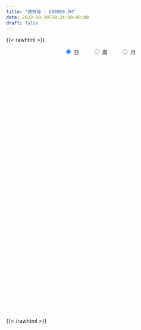 ```yaml
---
title: "德林海 - 688069.SH"
date: 2022-09-20T20:24:08+08:00
draft: false
---
```

{{< rawhtml >}}
    <div style="text-align: center">
        <label style="padding: 1rem;"><input style="margin-right: .5rem" type="radio" name="period" value="D" checked onclick="period_change(this)">日</label>
        <label style="padding: 1rem;"><input style="margin-right: .5rem" type="radio" name="period" value="W" onclick="period_change(this)">周</label>
        <label style="padding: 1rem;"><input style="margin-right: .5rem" type="radio" name="period" value="M" onclick="period_change(this)">月</label>
    </div>
    <div id="chart" style="height: 700px;"></div> 
    <script type="text/javascript">
        const D_v = [7862.81,5105.19,10358.85,4231.89,2905.8,4506.97,6290.43,4703.1,3631.33,7036.57,3127.89,5050.78,4987.23,6193.49,4070.43,8575.22,3436.48,2351.48,2456.66,2104.28,3009.34,1559.45,1830.86,2069.43,4117.67,3912.18,2226.6,2279.69,1812.15,2644.68,2396.75,3240.33,5396.4,3244.3,3629.41,4555.06,3064.76,6438.47,5137.26,7844.57,6648.66,3605.67,2928.32,4538.41,5268.63,4677.07,4340.93,4226.07,4457.02,4857.02,4623.62,5851.42,3403.73,3101.7,3844.32,3073.94,3184.65,5490.24,3430.27,3718.14,4743.76,4038.31,2357.41,3364.7,5530.32,7573.14,4665.45,3254.94,6991.4,3276.77,5532.22,5268.89,2970.92,3210.13,4756.43,5056.07,4980.51,5367.52,4664.9,4570.75,4119.12,4608.38,6399.56,3910.8,5267.02,3517.07,6147.21,4251.77,6709.28,3589.06,11495.56,24255.53,16161.87,15124.19,9750.23,11192.0,14004.21,14953.11,12396.89,9585.35,7440.47,7255.38,10533.1,14235.32,10954.58,7566.96,8082.67,10654.25,6491.43,8355.69,9304.05,6058.83,4812.27,11286.06,7252.68,7857.51,13513.5,22532.73,19321.7,12938.43,7854.5,12315.9,10557.65,7156.27,11275.56,11060.01,7110.91,7168.81,5231.32,6527.81,5850.71,7312.17,7854.84,7429.16,7618.16,7643.63,12282.83,6420.63,5523.84,3660.77,3762.37,6765.65,3372.24,4044.58,6976.57,4211.28,6365.28,3780.75,4220.48,2713.58,3683.99,2016.46,8440.12,8905.58,3811.95,6774.87,5685.2,6538.39,8589.12,14020.47,7364.19,6962.83,4831.37,4454.06,3839.4,5273.05,2817.43,5086.86,3211.27,3146.75,2865.11,3296.49,2639.77,2899.27,1955.84,4783.01,4387.96,4177.79,3621.06,4551.31,5119.97,7939.84,6301.62,5809.59,4508.07,3010.82,2410.77,4266.96,16707.74,5827.24,4056.08,3573.48,4153.22,3179.75,3152.57,3135.73,2520.05,2469.21,3967.2,4381.01,3691.67,3984.54,3051.81,2839.51,2513.45,3307.07,6481.96,3809.91,4073.05,2305.18,3884.01,4340.18,2444.66,3069.17,2157.06,5454.04,8473.06,4569.44,3436.5,4541.76,6955.56,5449.67,6071.04,7311.13,4736.24,3217.25,4112.34,3671.38,8671.7,4876.4,3137.79,6103.13,5046.57,4417.56,5093.34,7577.22,21811.78,7564.97,4368.78,3628.13,4757.16,3155.26,4321.53,2896.18,4667.18,3086.17,2551.4,2189.19,1893.59,3030.15,3464.12,4196.32,2397.97,2361.23,1881.29,2061.02,2731.24,1992.75,1113.99,2724.87,2079.06,2384.74,1282.61,2833.37,1293.91,1261.61,1371.36,1711.1,1399.45,966.52,1276.81,939.13,1854.39,1510.92,2098.25,2297.08,2239.41,1643.67,3499.97,5354.71,3649.71,4493.02,2257.65,1805.47,1622.67,1910.01,3586.72,1858.01,2385.12,2713.17,1762.75,2156.77,2253.28,3929.65,2564.55,2671.65,2855.63,1556.1,2837.14,8011.89,7332.4,3651.04,4872.45,3034.56,4070.58,1507.5,3445.75,1698.34,1671.6,1945.08,1815.03,1451.9,1106.6,1283.6,1435.95,1292.02,941.15,1557.21,1805.29,2710.66,3430.33,1663.0,2199.19,2285.31,1641.75,2016.09,4126.27,2592.01,1629.82,2199.97,1578.73,1059.14,1853.38,1298.98,1331.27,2683.98,1825.9,1149.46,2187.49,1572.84,1387.21,1832.26,664.98,1712.99,1780.13,1020.32,952.23,1468.59,1267.53,985.58,1224.03,1826.64,1261.6,3299.1,1327.06,1989.93,1189.83,1146.1,1738.57,979.77,1865.73,1867.46,1086.19,1680.87,2180.95,1289.19,1766.96,3591.75,1247.47,1210.33,909.09,2412.35,1588.7,1557.25,1229.18,1119.66,658.32,1083.22,951.76,1504.34,672.78,1048.57,1324.67,1108.13,568.07,1280.4,1471.29,1057.4,1039.25,3223.01,3530.84,1174.95,690.72,2453.03,1118.17,636.51,1118.8,863.67,2009.65,2218.1,6626.32,5290.44,3323.32,1080.44,1430.92,1527.06,1304.53,1471.76,2718.21,950.08,1366.12,1077.4,728.62,985.52,1129.23,766.74,1411.54,425.55,618.28,1385.76,1164.54,964.48,1806.67,3987.43,3587.19,2185.43,2053.51,1196.06,766.4,1056.26,1649.7,1361.41,2618.92,4284.91,2769.14,2311.13,3370.3,2092.46,3544.36,2599.47,1465.42,2202.36,2368.88,2091.71,1057.7,2517.24,1336.48,1459.52,1421.74,2095.28,1137.98,2317.48,3621.2,1537.78,8991.55,2452.96,2980.38,2066.16,1416.41,803.29,965.65,886.77,2282.11,1616.7,947.48,4475.92,2006.32,2473.12,2158.02,1174.59,1185.29,2553.49,3130.5,2007.61,1056.66,1069.94,1032.96,2708.52,1345.4,981.33,719.94,1685.96,705.82,742.98,755.31,14811.0,8155.74,8282.85,3756.13,2416.41,3457.0,2475.81,3493.37,2512.77,2236.75,1850.89,2407.28,1639.03,1233.81,1042.48]
const D_histogram = [0.0,-0.2105982906,-0.7101542358,-1.0892393297,-1.39024424,-1.6782453721,-1.7158116087,-2.0340629021,-2.1961308291,-1.9340982002,-1.6580826638,-1.4458961306,-1.071583945,-0.5822017694,-0.175849431,-0.1883311884,-0.2682407857,-0.1520398291,-0.0558734703,-0.0824774072,-0.3848362463,-0.3531859881,-0.3032161132,-0.0790426974,0.3959091295,0.8331270804,0.9500123684,0.98290938,0.913250684,0.8427853323,0.6306358493,0.3278781979,0.1289571312,-0.0170835066,-0.1401540336,-0.3160848303,-0.4239451566,-0.2393744581,-0.3503415827,-0.641206863,-0.5718234472,-0.527227732,-0.3052988917,-0.2837403195,-0.0002419877,0.0892351799,0.0254062958,-0.0508134855,-0.0726141861,0.0437487088,-0.0236949068,0.1820651416,0.367896897,0.4961963267,0.6456730264,0.7608251954,0.8058495672,0.9437592852,0.9811739317,0.8626960302,0.7745585162,0.6980818816,0.5707052415,0.3797877602,0.1294687587,-0.2320469375,-0.4421146179,-0.5624686218,-0.7593995561,-0.8505979429,-0.6594838252,-0.6873103392,-0.5921541831,-0.5626759829,-0.4795379777,-0.4936676413,-0.5777459295,-0.689093335,-0.6148428455,-0.6437342303,-0.552410867,-0.4613814543,-0.2147124551,0.113876115,0.2867871212,0.2796523829,0.0745275976,0.0200947314,-0.2319173052,-0.2500514562,0.5168253453,1.25125319,1.6846746375,1.9871100403,2.0243276957,2.1070035523,1.8612291685,1.6390394355,1.2359656078,1.1009524213,1.0064202086,0.7133696789,0.6210581928,0.8845423602,0.9920815167,0.8427309636,0.7775916051,0.3546145078,0.176078392,-0.0955596677,-0.4647015439,-0.570136491,-0.4951622169,-0.143348536,0.0218041095,0.1218807443,0.2145737979,0.5768121532,1.1578919072,1.3650426773,1.4010709838,1.364966186,1.1037419362,0.8274671258,0.2493072997,-0.3874964253,-0.7587573357,-0.9040990842,-1.1023759236,-0.9558878783,-0.8866260297,-0.6791159774,-0.5985013307,-0.3756459366,-0.2952721894,-0.3907064807,-0.663192659,-0.7181492514,-0.7049969274,-0.742049856,-0.7673698553,-0.6693023094,-0.5511200657,-0.4405857528,-0.4066437691,-0.350723238,-0.4076035013,-0.4891546906,-0.573759265,-0.4911615975,-0.4888555955,-0.3648501986,0.0250470723,0.4513376902,0.5962656837,0.8168989051,1.0141189634,1.1942249473,1.1472243031,0.5780116197,0.2881962454,-0.0531933345,-0.2653014394,-0.4886774793,-0.5997170082,-0.7122923393,-0.7340661222,-0.8039646027,-0.657937527,-0.5684373054,-0.4954270045,-0.3473820325,-0.2575549928,-0.1764308552,-0.105888421,-0.0664948325,0.0739916557,0.2486100335,0.335983823,0.4807528428,0.622178838,0.7654411672,0.8176368688,0.6652024607,0.5403179301,0.4124892231,0.2949577754,0.2168109701,-0.2485008673,-0.6277493672,-0.8991964251,-1.0344659894,-0.9568706496,-0.8077310898,-0.6860965291,-0.5507762091,-0.4407960767,-0.324655941,-0.1895814836,-0.0512026216,0.0718992035,0.092016581,0.1248167178,0.1667531259,0.1888631727,0.2333330064,0.375108372,0.4776884773,0.5262612265,0.5302175486,0.435232035,0.2471192963,0.1694783223,0.0332983155,-0.084008511,-0.0210482376,0.2167414704,0.2709920098,0.2137621485,0.2078722632,0.2850503859,0.3062138191,0.3874638338,0.5088907048,0.5573533063,0.5709505694,0.4834614377,0.3539666764,0.437059641,0.4348954586,0.4096866388,0.4527464023,0.4057565691,0.331305472,0.1394053088,0.1733645307,-0.4580280324,-0.9362392484,-1.1553052388,-1.2201632292,-1.1732511978,-1.0975504931,-1.035266724,-0.9593235072,-0.7910977202,-0.6588386308,-0.5347709084,-0.4172933002,-0.2880936935,-0.1468141953,-0.0267327465,0.121691485,0.2077084604,0.2617525714,0.2795635088,0.3152129926,0.2867039559,0.3024237756,0.2747907882,0.3241919797,0.3362233245,0.2774862316,0.1998138601,0.0436900905,-0.0526888994,-0.0751779289,-0.0589383779,-0.0918936113,-0.0905666834,-0.063786441,-0.0210346834,0.024429122,0.0302250448,0.0165287761,-0.0304025177,-0.105846198,-0.1726285802,-0.214771691,-0.3089720944,-0.2067968262,-0.1797894774,0.0626650341,0.1528890063,0.2594059959,0.3125242003,0.3037873419,0.4187815789,0.4416103509,0.4880694932,0.5585553526,0.6008420486,0.6039989303,0.5102502711,0.4418393784,0.3395583934,0.2499922321,0.1616718963,0.1396587921,0.1881212008,0.3805334886,0.5730829859,0.6464666966,0.7464147759,0.7360950049,0.5604364327,0.4160748185,0.1747807959,0.0011302363,-0.1305948875,-0.1688504555,-0.1378345561,-0.1144901725,-0.1013841878,-0.1334419938,-0.1299197904,-0.1748228595,-0.2052059435,-0.230809511,-0.2713326033,-0.3848346255,-0.5047043392,-0.5770969187,-0.5807981293,-0.560348793,-0.4875429565,-0.3910082397,-0.2218669089,-0.1393844155,-0.0443865789,-0.0364060512,0.0507154313,0.1068152684,0.184959404,0.197097631,0.171884515,0.1203611946,0.0452011084,0.0069261965,-0.0789912915,-0.1454138847,-0.2111202851,-0.3318025932,-0.3554156794,-0.4271824918,-0.3680420802,-0.2712326107,-0.1584605069,-0.0801626447,-0.0439869583,-0.0481341257,-0.0504243493,-0.0845008769,-0.0427095359,0.0528371842,0.0767538588,0.1519865449,0.1612809174,0.1864656881,0.153494662,0.130123624,0.1239090692,0.1036023401,0.0931602367,0.0917888575,0.042996856,-0.0566702497,-0.1273496401,-0.2869074412,-0.3553081508,-0.3315453854,-0.3596345689,-0.4638801061,-0.4676617568,-0.4308229892,-0.3650061103,-0.2823682661,-0.2184028702,-0.1587855644,-0.1308221326,-0.0606869679,-0.019349969,-0.0128640165,0.0531539003,0.1369489664,0.1882528199,0.2192641951,0.2488329325,0.2524059107,0.1712759416,0.163448315,0.180543153,0.2145039814,0.1833765919,0.1464903269,0.1069560916,0.0969469606,0.0451205457,-0.0060514328,-0.1785613557,-0.2779126349,-0.5648841556,-0.4923578695,-0.2916352297,-0.1831541586,-0.1530738667,-0.1120966792,-0.037464181,0.0314614847,0.163324744,0.2762971967,0.337053956,0.3260300314,0.3617476045,0.3915179642,0.400429703,0.3936114806,0.2570552943,0.1816861094,0.13863198,0.1260695958,0.1163974571,0.1585563821,0.2427559473,0.4319397406,0.6441149773,0.6309192772,0.5535767377,0.4266955562,0.3574062724,0.3008668896,0.2163064509,0.2081056549,0.3153679117,0.4210117975,-0.3404802101,-0.8338641249,-1.0516664564,-1.0899450146,-1.0163161325,-0.8906817849,-0.7535999278,-0.6888399344,-0.5665737357,-0.4676268358,-0.3612519224,-0.2543360798,-0.1374281525,-0.0564487285,-0.0059340714,0.0183840867,0.0664475692,0.1956462233,0.207659594,0.2542486455,0.4426553959,0.5182504233,0.5677710123,0.5217537889,0.5013177484,0.4483427597,0.375451808,0.3638808568,0.3464871163,0.3070587361,0.2641209954,0.1300114552,0.0635537965,-0.0056634295,-0.0397837242,-0.0225850296,-0.0468228315,-0.0426862613,-0.0196083865,-0.0005016203,-0.0187076949,-0.045263818,-0.0723674253,-0.0465361216,-0.0538683126,-0.0317018196,-0.0061757581,-0.014967742,-0.0537090799,-0.1103451471,-0.1290281109,0.1204959674,0.2190853147,0.1637973029,0.163282062,0.1412308222,0.1275751333,0.0825924523,0.0080190851,0.0126017967,0.0059022692,0.0205487726,-0.0230776809,-0.0715328,-0.1343511841,-0.1457752066]
const D_fast = [0.0,-0.2632478632,-0.9403423674,-1.5917372937,-2.240303264,-2.9478657392,-3.414384878,-4.2411518969,-4.9522525312,-5.1737444523,-5.3122495818,-5.4615370813,-5.3551208819,-5.0112891487,-4.6488991681,-4.7084637226,-4.8554335163,-4.7772425169,-4.6950445258,-4.7422678144,-5.1408357151,-5.1974819539,-5.2233161073,-5.0189033659,-4.4449742566,-3.7994745356,-3.4450861555,-3.1664617989,-3.0078078239,-2.8675768426,-2.9220673633,-3.1428554651,-3.309537249,-3.4598487634,-3.6179577988,-3.8729098032,-4.0867564185,-3.9620293346,-4.1605818548,-4.6117488509,-4.6853212969,-4.7725325147,-4.6269283974,-4.676304905,-4.3928670701,-4.2810811075,-4.3385584177,-4.4274815704,-4.4674358175,-4.3401357454,-4.4135030878,-4.1622267539,-3.8844207743,-3.6320722629,-3.3211773066,-3.0158188388,-2.7693320752,-2.3954825359,-2.1127744064,-2.0155783004,-1.9100761854,-1.8120323495,-1.7967326793,-1.8927032206,-2.1106550324,-2.530182463,-2.8507787979,-3.1117499572,-3.4985307804,-3.802378653,-3.7761354917,-3.9757895904,-4.0286719801,-4.1398627757,-4.1766092648,-4.3141558387,-4.5426706093,-4.8262913485,-4.9057515705,-5.0955765128,-5.1423558663,-5.1666718172,-4.9736809317,-4.6166233328,-4.3720155464,-4.309237189,-4.4957300749,-4.5451392582,-4.855130621,-4.9357776362,-4.0396944983,-2.9924533561,-2.1378632492,-1.3386503364,-0.795350757,-0.1859240124,0.0336088959,0.2211790219,0.1270965961,0.2673215149,0.4243943543,0.3096862444,0.3726393065,0.8572590639,1.2128185996,1.2741507874,1.4034093301,1.0690858598,0.934569342,0.6390413654,0.1537241032,-0.0942449666,-0.1430612468,0.1729153001,0.343518973,0.4740657939,0.620402297,1.1268436906,1.9973964214,2.5458078608,2.9321039133,3.237240662,3.2519518963,3.1825438673,2.6667108661,1.9330330347,1.3720827904,1.0007162709,0.5268454505,0.4343615263,0.2819668674,0.3196979254,0.2506872394,0.3796311494,0.3861868493,0.1930759378,-0.2452084053,-0.4797023105,-0.6427992184,-0.865364611,-1.0825270741,-1.1517851055,-1.1713828782,-1.1709950035,-1.2387139621,-1.2704742406,-1.4292553791,-1.6330952412,-1.8611396317,-1.9013323636,-2.0212402605,-1.9884474132,-1.5922883743,-1.0531633339,-0.7591689195,-0.3343109718,0.1164388274,0.5951010481,0.8349064797,0.4101967012,0.1924303882,-0.1622575253,-0.44069099,-0.7862363997,-1.0472051806,-1.3378535966,-1.5431439101,-1.8140335413,-1.8324908473,-1.8850999521,-1.9359464022,-1.8747469383,-1.8493086468,-1.812292223,-1.7682218942,-1.7454520138,-1.5864676116,-1.3496967254,-1.1783269801,-0.9133697497,-0.616399045,-0.281776424,-0.0251715052,-0.0113052982,-0.0011103462,-0.0258167474,-0.0696087513,-0.0935528141,-0.6209898683,-1.15717571,-1.6534218741,-2.0473079358,-2.2089302584,-2.2617234711,-2.3116130427,-2.3139867749,-2.3142056617,-2.2792295113,-2.1915504247,-2.0659722181,-1.9248955922,-1.8817740694,-1.8177697531,-1.7341450636,-1.6648192236,-1.5620161383,-1.3264636797,-1.1044614551,-0.9243233992,-0.78781269,-0.7739901948,-0.9003231095,-0.9355945029,-1.0634499308,-1.201758885,-1.144060671,-0.8520855954,-0.7300870536,-0.7338763778,-0.6877981972,-0.5393574781,-0.4416405901,-0.263524617,-0.0148750698,0.1729258583,0.3292607637,0.3626369914,0.3216338993,0.5139917741,0.6205514564,0.6977642963,0.8540106603,0.9084599694,0.9168352403,0.7597864043,0.837086759,0.0911871877,-0.6210838404,-1.1289761405,-1.4988749382,-1.7452757063,-1.9439626248,-2.1404955368,-2.3043831967,-2.3339318397,-2.366382408,-2.3760074127,-2.3628531296,-2.3056769463,-2.2011009969,-2.0877027347,-1.9088556319,-1.7709115414,-1.6514292877,-1.563727473,-1.4492747411,-1.4061077888,-1.3147820252,-1.2737173155,-1.1432681291,-1.0471809531,-1.0365464882,-1.0642653946,-1.2094666417,-1.3190178564,-1.3603013681,-1.3587964116,-1.4147250478,-1.4360397907,-1.4252061586,-1.3877130718,-1.3361419859,-1.322789802,-1.3323538767,-1.3868857998,-1.4887910296,-1.5987305569,-1.6945665905,-1.8660100175,-1.8155339558,-1.8334739763,-1.5753532064,-1.4469069825,-1.275538494,-1.1442892395,-1.0770792624,-0.8573896307,-0.724158271,-0.5556817554,-0.3455570578,-0.1530598497,0.0010967646,0.0349106731,0.0769596251,0.0595682385,0.0325001351,-0.0154022266,-0.0025006328,0.0929920762,0.3805377361,0.7163579799,0.9513583648,1.237910138,1.4116141183,1.3760646542,1.3357217446,1.138122921,0.9647549205,0.8003810748,0.7199128929,0.7164701533,0.7111919937,0.6989519315,0.6335336271,0.6045758829,0.5159670988,0.434282529,0.3509765837,0.2426203407,0.0329096621,-0.2131361364,-0.4298029457,-0.5787036885,-0.6983415505,-0.7474214531,-0.7486387962,-0.6349641927,-0.5873278031,-0.5034266112,-0.5045475964,-0.404747256,-0.3219436018,-0.1975596152,-0.1361469804,-0.1183889677,-0.1398219894,-0.2036817986,-0.2402251614,-0.3458904722,-0.4486665366,-0.5671530083,-0.7707859646,-0.8832529707,-1.061815406,-1.0946855145,-1.0656841976,-0.9925272206,-0.9342700196,-0.9090910727,-0.9252717716,-0.9401680825,-0.9953698294,-0.9642558723,-0.8554998561,-0.8123947169,-0.6991653945,-0.6495507927,-0.5777495999,-0.5723469605,-0.5631870925,-0.5384243801,-0.5328305241,-0.5199825683,-0.4984067332,-0.5364495207,-0.6502841888,-0.7528009892,-0.9840856507,-1.1413133979,-1.2004369789,-1.3184348046,-1.5386503684,-1.6593474582,-1.730214438,-1.7556490866,-1.7436033089,-1.7342386306,-1.7143177158,-1.7190598172,-1.6640963945,-1.6275968878,-1.6243269394,-1.5450205475,-1.4269882399,-1.3286211814,-1.2427937574,-1.1510167869,-1.084342331,-1.1226533148,-1.0896188626,-1.0273882364,-0.9398014125,-0.9250846541,-0.9253483374,-0.9381435498,-0.9239159407,-0.9644622191,-1.0171470559,-1.2342973176,-1.4031267556,-1.8313193151,-1.8818824964,-1.7540686641,-1.6913761326,-1.6995643073,-1.6866112897,-1.6213448367,-1.5445537999,-1.3718593545,-1.1898126027,-1.0447923543,-0.9743087711,-0.8481542968,-0.7205044461,-0.6114852816,-0.5199006338,-0.5921929966,-0.6221406541,-0.6305367885,-0.6115817738,-0.5921545482,-0.5103565277,-0.3654679757,-0.0682992472,0.3049047338,0.449438853,0.510490498,0.4902832055,0.5103454898,0.5290228294,0.4985390034,0.5423646211,0.7284688559,0.9393656911,0.0927536309,-0.6090963151,-1.0898152607,-1.4005800726,-1.5810302236,-1.6780663222,-1.7293844471,-1.8368344373,-1.8562116725,-1.8741714816,-1.8581095487,-1.8147777262,-1.7322268369,-1.6653595951,-1.6163284558,-1.587414276,-1.5227389012,-1.3446286913,-1.2807004221,-1.1705492092,-0.8714786098,-0.6663209766,-0.4748576346,-0.3904364107,-0.2855430141,-0.2264323128,-0.2054603126,-0.1260610496,-0.056833011,-0.0194967072,0.003595801,-0.0980108755,-0.148580085,-0.2192131684,-0.2632793942,-0.2517269569,-0.2876704667,-0.2942054619,-0.2760296836,-0.2570483225,-0.2799313208,-0.3178033984,-0.3629988621,-0.3488015888,-0.369600858,-0.3553598198,-0.3313776979,-0.3439116172,-0.3960802251,-0.4803025791,-0.5312425706,-0.2515945005,-0.0982338245,-0.1125725105,-0.0722672359,-0.0590107703,-0.0407726758,-0.0651072437,-0.1376758397,-0.1299426788,-0.1351666391,-0.1153829426,-0.1647788163,-0.2311171354,-0.3275233155,-0.3753911396]
const D_slow = [0.0,-0.0526495726,-0.2301881316,-0.502497964,-0.850059024,-1.2696203671,-1.6985732692,-2.2070889948,-2.7561217021,-3.2396462521,-3.654166918,-4.0156409507,-4.2835369369,-4.4290873793,-4.4730497371,-4.5201325342,-4.5871927306,-4.6252026879,-4.6391710554,-4.6597904072,-4.7559994688,-4.8442959658,-4.9200999941,-4.9398606685,-4.8408833861,-4.632601616,-4.3950985239,-4.1493711789,-3.9210585079,-3.7103621748,-3.5527032125,-3.470733663,-3.4384943802,-3.4427652569,-3.4778037653,-3.5568249728,-3.662811262,-3.7226548765,-3.8102402722,-3.9705419879,-4.1134978497,-4.2453047827,-4.3216295056,-4.3925645855,-4.3926250824,-4.3703162875,-4.3639647135,-4.3766680849,-4.3948216314,-4.3838844542,-4.3898081809,-4.3442918955,-4.2523176713,-4.1282685896,-3.966850333,-3.7766440341,-3.5751816424,-3.3392418211,-3.0939483381,-2.8782743306,-2.6846347015,-2.5101142311,-2.3674379208,-2.2724909807,-2.2401237911,-2.2981355254,-2.4086641799,-2.5492813354,-2.7391312244,-2.9517807101,-3.1166516664,-3.2884792512,-3.436517797,-3.5771867927,-3.6970712871,-3.8204881975,-3.9649246798,-4.1371980136,-4.2909087249,-4.4518422825,-4.5899449993,-4.7052903628,-4.7589684766,-4.7304994479,-4.6588026676,-4.5888895719,-4.5702576725,-4.5652339896,-4.6232133159,-4.68572618,-4.5565198436,-4.2437065461,-3.8225378867,-3.3257603767,-2.8196784527,-2.2929275647,-1.8276202726,-1.4178604137,-1.1088690117,-0.8336309064,-0.5820258542,-0.4036834345,-0.2484188863,-0.0272832963,0.2207370829,0.4314198238,0.6258177251,0.714471352,0.75849095,0.7346010331,0.6184256471,0.4758915244,0.3521009701,0.3162638361,0.3217148635,0.3521850496,0.4058284991,0.5500315374,0.8395045142,1.1807651835,1.5310329295,1.872274476,2.14820996,2.3550767415,2.4174035664,2.3205294601,2.1308401261,1.9048153551,1.6292213742,1.3902494046,1.1685928972,0.9988139028,0.8491885701,0.755277086,0.6814590386,0.5837824185,0.4179842537,0.2384469409,0.062197709,-0.123314755,-0.3151572188,-0.4824827961,-0.6202628126,-0.7304092508,-0.832070193,-0.9197510025,-1.0216518778,-1.1439405505,-1.2873803668,-1.4101707661,-1.532384665,-1.6235972146,-1.6173354466,-1.504501024,-1.3554346031,-1.1512098769,-0.897680136,-0.5991238992,-0.3123178234,-0.1678149185,-0.0957658571,-0.1090641908,-0.1753895506,-0.2975589204,-0.4474881725,-0.6255612573,-0.8090777879,-1.0100689385,-1.1745533203,-1.3166626467,-1.4405193978,-1.5273649059,-1.5917536541,-1.6358613679,-1.6623334731,-1.6789571813,-1.6604592673,-1.598306759,-1.5143108032,-1.3941225925,-1.238577883,-1.0472175912,-0.842808374,-0.6765077588,-0.5414282763,-0.4383059705,-0.3645665267,-0.3103637842,-0.372489001,-0.5294263428,-0.7542254491,-1.0128419464,-1.2520596088,-1.4539923813,-1.6255165135,-1.7632105658,-1.873409585,-1.9545735702,-2.0019689411,-2.0147695965,-1.9967947956,-1.9737906504,-1.9425864709,-1.9008981895,-1.8536823963,-1.7953491447,-1.7015720517,-1.5821499324,-1.4505846257,-1.3180302386,-1.2092222298,-1.1474424058,-1.1050728252,-1.0967482463,-1.117750374,-1.1230124334,-1.0688270658,-1.0010790634,-0.9476385262,-0.8956704604,-0.824407864,-0.7478544092,-0.6509884507,-0.5237657745,-0.384427448,-0.2416898056,-0.1208244462,-0.0323327771,0.0769321331,0.1856559978,0.2880776575,0.4012642581,0.5027034003,0.5855297683,0.6203810955,0.6637222282,0.5492152201,0.315155408,0.0263290983,-0.278711709,-0.5720245084,-0.8464121317,-1.1052288127,-1.3450596895,-1.5428341196,-1.7075437773,-1.8412365043,-1.9455598294,-2.0175832528,-2.0542868016,-2.0609699882,-2.030547117,-1.9786200019,-1.913181859,-1.8432909818,-1.7644877337,-1.6928117447,-1.6172058008,-1.5485081038,-1.4674601088,-1.3834042777,-1.3140327198,-1.2640792548,-1.2531567321,-1.266328957,-1.2851234392,-1.2998580337,-1.3228314365,-1.3454731073,-1.3614197176,-1.3666783884,-1.3605711079,-1.3530148468,-1.3488826527,-1.3564832822,-1.3829448316,-1.4261019767,-1.4797948995,-1.5570379231,-1.6087371296,-1.6536844989,-1.6380182404,-1.5997959889,-1.5349444899,-1.4568134398,-1.3808666043,-1.2761712096,-1.1657686219,-1.0437512486,-0.9041124104,-0.7539018983,-0.6029021657,-0.4753395979,-0.3648797533,-0.279990155,-0.217492097,-0.1770741229,-0.1421594249,-0.0951291247,0.0000042475,0.143274994,0.3048916681,0.4914953621,0.6755191133,0.8156282215,0.9196469261,0.9633421251,0.9636246842,0.9309759623,0.8887633484,0.8543047094,0.8256821663,0.8003361193,0.7669756209,0.7344956733,0.6907899584,0.6394884725,0.5817860947,0.5139529439,0.4177442876,0.2915682028,0.1472939731,0.0020944408,-0.1379927575,-0.2598784966,-0.3576305565,-0.4130972838,-0.4479433876,-0.4590400323,-0.4681415451,-0.4554626873,-0.4287588702,-0.3825190192,-0.3332446115,-0.2902734827,-0.260183184,-0.248882907,-0.2471513578,-0.2668991807,-0.3032526519,-0.3560327232,-0.4389833715,-0.5278372913,-0.6346329142,-0.7266434343,-0.794451587,-0.8340667137,-0.8541073749,-0.8651041145,-0.8771376459,-0.8897437332,-0.9108689524,-0.9215463364,-0.9083370404,-0.8891485757,-0.8511519394,-0.8108317101,-0.764215288,-0.7258416225,-0.6933107165,-0.6623334493,-0.6364328642,-0.6131428051,-0.5901955907,-0.5794463767,-0.5936139391,-0.6254513491,-0.6971782094,-0.7860052471,-0.8688915935,-0.9588002357,-1.0747702622,-1.1916857014,-1.2993914487,-1.3906429763,-1.4612350428,-1.5158357604,-1.5555321515,-1.5882376846,-1.6034094266,-1.6082469188,-1.611462923,-1.5981744479,-1.5639372063,-1.5168740013,-1.4620579525,-1.3998497194,-1.3367482417,-1.2939292563,-1.2530671776,-1.2079313893,-1.154305394,-1.108461246,-1.0718386643,-1.0450996414,-1.0208629012,-1.0095827648,-1.011095623,-1.0557359619,-1.1252141207,-1.2664351596,-1.3895246269,-1.4624334344,-1.508221974,-1.5464904407,-1.5745146105,-1.5838806557,-1.5760152846,-1.5351840986,-1.4661097994,-1.3818463104,-1.3003388025,-1.2099019014,-1.1120224103,-1.0119149846,-0.9135121144,-0.8492482909,-0.8038267635,-0.7691687685,-0.7376513696,-0.7085520053,-0.6689129098,-0.608223923,-0.5002389878,-0.3392102435,-0.1814804242,-0.0430862397,0.0635876493,0.1529392174,0.2281559398,0.2822325525,0.3342589662,0.4131009442,0.5183538935,0.433233841,0.2247678098,-0.0381488043,-0.3106350579,-0.5647140911,-0.7873845373,-0.9757845193,-1.1479945029,-1.2896379368,-1.4065446457,-1.4968576263,-1.5604416463,-1.5947986844,-1.6089108666,-1.6103943844,-1.6057983627,-1.5891864704,-1.5402749146,-1.4883600161,-1.4247978547,-1.3141340057,-1.1845713999,-1.0426286468,-0.9121901996,-0.7868607625,-0.6747750726,-0.5809121206,-0.4899419064,-0.4033201273,-0.3265554433,-0.2605251944,-0.2280223306,-0.2121338815,-0.2135497389,-0.2234956699,-0.2291419273,-0.2408476352,-0.2515192005,-0.2564212972,-0.2565467022,-0.2612236259,-0.2725395804,-0.2906314368,-0.3022654672,-0.3157325453,-0.3236580002,-0.3252019398,-0.3289438753,-0.3423711452,-0.369957432,-0.4022144597,-0.3720904679,-0.3173191392,-0.2763698135,-0.235549298,-0.2002415924,-0.1683478091,-0.147699696,-0.1456949248,-0.1425444756,-0.1410689083,-0.1359317151,-0.1417011354,-0.1595843354,-0.1931721314,-0.2296159331]
const D_data = [['2020-08-31', 115.73, 119.66, 114.0, 122.8],['2020-09-01', 123.5, 116.36, 115.55, 123.5],['2020-09-02', 118.78, 110.42, 108.79, 119.06],['2020-09-03', 109.02, 108.77, 107.01, 110.69],['2020-09-04', 106.01, 106.81, 105.11, 110.59],['2020-09-07', 105.0, 103.99, 102.32, 109.15],['2020-09-08', 105.49, 104.67, 98.03, 107.5],['2020-09-09', 100.02, 98.4, 98.16, 102.73],['2020-09-10', 100.99, 97.0, 97.0, 101.94],['2020-09-11', 99.99, 100.5, 94.0, 103.86],['2020-09-14', 103.5, 100.2, 98.27, 103.63],['2020-09-15', 99.9, 98.93, 97.18, 100.64],['2020-09-16', 98.99, 100.95, 96.9, 102.86],['2020-09-17', 100.47, 103.45, 99.92, 105.66],['2020-09-18', 102.51, 103.9, 100.5, 105.65],['2020-09-21', 100.15, 98.93, 95.8, 107.5],['2020-09-22', 97.14, 97.0, 95.0, 99.74],['2020-09-23', 97.0, 98.73, 97.0, 99.75],['2020-09-24', 99.34, 98.31, 97.0, 99.34],['2020-09-25', 95.0, 96.24, 95.0, 99.12],['2020-09-28', 97.8, 91.03, 91.03, 97.8],['2020-09-29', 92.0, 93.5, 91.2, 94.01],['2020-09-30', 93.0, 92.99, 91.26, 94.04],['2020-10-09', 93.58, 95.06, 93.58, 96.5],['2020-10-12', 96.82, 99.53, 94.72, 101.66],['2020-10-13', 99.53, 101.35, 99.5, 102.5],['2020-10-14', 98.0, 98.91, 97.67, 101.0],['2020-10-15', 99.56, 98.43, 97.2, 102.88],['2020-10-16', 98.49, 97.23, 96.0, 98.88],['2020-10-19', 96.16, 97.0, 94.56, 97.64],['2020-10-20', 96.73, 94.53, 93.02, 96.73],['2020-10-21', 93.96, 91.88, 91.17, 93.97],['2020-10-22', 92.47, 91.51, 88.08, 92.5],['2020-10-23', 90.12, 90.79, 90.03, 93.33],['2020-10-26', 90.77, 89.79, 88.28, 91.91],['2020-10-27', 89.29, 87.63, 86.1, 89.37],['2020-10-28', 86.12, 86.9, 86.11, 88.27],['2020-10-29', 86.0, 89.98, 86.0, 94.1],['2020-10-30', 89.98, 85.7, 85.7, 90.74],['2020-11-02', 86.1, 81.4, 79.25, 86.8],['2020-11-03', 81.48, 84.25, 80.2, 85.34],['2020-11-04', 84.28, 83.21, 82.21, 86.5],['2020-11-05', 85.97, 85.21, 83.59, 86.0],['2020-11-06', 85.88, 82.5, 81.35, 85.88],['2020-11-09', 82.49, 85.87, 82.01, 86.0],['2020-11-10', 86.0, 83.86, 83.23, 86.51],['2020-11-11', 83.0, 81.43, 81.25, 83.97],['2020-11-12', 82.21, 80.26, 80.12, 82.39],['2020-11-13', 80.0, 80.0, 79.0, 81.59],['2020-11-16', 80.96, 81.35, 80.03, 82.2],['2020-11-17', 81.35, 78.56, 78.4, 81.35],['2020-11-18', 79.77, 81.8, 78.5, 82.63],['2020-11-19', 81.39, 82.22, 80.82, 82.45],['2020-11-20', 82.22, 82.1, 81.01, 83.6],['2020-11-23', 81.22, 83.0, 81.22, 83.58],['2020-11-24', 83.0, 83.3, 82.05, 84.35],['2020-11-25', 82.81, 82.96, 82.41, 84.12],['2020-11-26', 81.71, 84.83, 81.71, 85.33],['2020-11-27', 85.3, 84.36, 83.67, 85.66],['2020-11-30', 84.21, 82.5, 82.16, 84.71],['2020-12-01', 82.79, 82.58, 81.63, 83.08],['2020-12-02', 82.08, 82.5, 82.08, 83.8],['2020-12-03', 82.5, 81.47, 81.3, 82.8],['2020-12-04', 81.42, 79.86, 79.83, 81.78],['2020-12-07', 80.06, 77.8, 77.71, 80.14],['2020-12-08', 77.8, 74.38, 74.25, 78.37],['2020-12-09', 74.05, 74.12, 73.63, 76.54],['2020-12-10', 74.19, 73.59, 72.53, 75.3],['2020-12-11', 72.95, 70.86, 70.0, 74.27],['2020-12-14', 70.21, 70.35, 69.52, 71.43],['2020-12-15', 72.05, 73.12, 70.13, 74.32],['2020-12-16', 72.63, 69.82, 69.82, 73.79],['2020-12-17', 70.21, 70.55, 68.06, 71.2],['2020-12-18', 70.14, 69.1, 68.88, 70.48],['2020-12-21', 69.98, 69.14, 68.16, 69.98],['2020-12-22', 68.98, 67.18, 66.76, 69.0],['2020-12-23', 67.18, 65.05, 64.52, 67.48],['2020-12-24', 65.21, 63.09, 62.67, 66.34],['2020-12-25', 62.88, 64.19, 62.36, 65.0],['2020-12-28', 64.18, 61.89, 61.31, 64.43],['2020-12-29', 62.28, 62.44, 60.42, 63.28],['2020-12-30', 61.65, 61.86, 61.16, 62.48],['2020-12-31', 61.89, 63.78, 61.4, 64.48],['2021-01-04', 63.78, 65.65, 63.0, 66.66],['2021-01-05', 65.65, 64.55, 63.45, 66.08],['2021-01-06', 64.6, 62.31, 62.31, 64.85],['2021-01-07', 62.87, 58.74, 58.51, 62.87],['2021-01-08', 58.88, 59.31, 57.53, 60.83],['2021-01-11', 59.33, 55.26, 55.18, 59.99],['2021-01-12', 55.79, 56.6, 55.07, 56.81],['2021-01-13', 67.58, 67.92, 64.5, 67.92],['2021-01-14', 71.66, 71.67, 69.0, 73.58],['2021-01-15', 70.98, 71.67, 69.12, 74.28],['2021-01-18', 71.8, 72.99, 71.32, 74.78],['2021-01-19', 72.52, 71.76, 71.41, 74.27],['2021-01-20', 72.39, 73.95, 70.99, 74.51],['2021-01-21', 73.8, 70.69, 70.63, 73.8],['2021-01-22', 71.59, 70.89, 70.41, 73.29],['2021-01-25', 69.73, 67.9, 67.9, 70.59],['2021-01-26', 67.58, 70.6, 67.38, 71.1],['2021-01-27', 70.3, 71.23, 68.84, 71.71],['2021-01-28', 69.93, 68.31, 68.1, 71.9],['2021-01-29', 69.0, 70.27, 67.21, 72.58],['2021-02-01', 71.88, 75.78, 70.3, 76.47],['2021-02-02', 75.0, 75.6, 74.3, 77.88],['2021-02-03', 75.29, 73.05, 72.96, 76.4],['2021-02-04', 72.81, 74.25, 71.77, 76.35],['2021-02-05', 73.99, 68.99, 68.98, 74.48],['2021-02-08', 68.44, 70.74, 66.77, 71.81],['2021-02-09', 70.74, 68.49, 67.32, 71.88],['2021-02-10', 68.18, 65.4, 65.14, 68.8],['2021-02-18', 66.23, 67.08, 65.43, 67.63],['2021-02-19', 66.08, 68.89, 66.08, 69.14],['2021-02-22', 68.9, 73.31, 68.66, 73.88],['2021-02-23', 73.19, 72.37, 71.11, 73.66],['2021-02-24', 73.36, 72.38, 71.0, 74.5],['2021-02-25', 76.0, 73.0, 73.0, 78.82],['2021-02-26', 71.71, 78.0, 71.24, 83.8],['2021-03-01', 79.0, 84.1, 78.99, 84.28],['2021-03-02', 85.0, 82.71, 82.0, 85.59],['2021-03-03', 82.5, 82.53, 81.72, 83.22],['2021-03-04', 82.07, 82.98, 81.03, 84.28],['2021-03-05', 81.9, 80.63, 79.01, 82.65],['2021-03-08', 80.48, 80.08, 79.83, 81.99],['2021-03-09', 80.4, 74.75, 74.71, 80.5],['2021-03-10', 74.98, 71.0, 71.0, 75.46],['2021-03-11', 71.0, 71.45, 69.31, 72.85],['2021-03-12', 71.22, 72.5, 70.2, 73.69],['2021-03-15', 73.0, 70.35, 69.66, 73.5],['2021-03-16', 70.57, 73.92, 70.41, 75.0],['2021-03-17', 73.99, 72.98, 71.5, 73.99],['2021-03-18', 72.98, 74.99, 72.7, 75.38],['2021-03-19', 74.88, 73.8, 73.6, 75.8],['2021-03-22', 73.66, 76.13, 73.66, 76.47],['2021-03-23', 77.19, 75.0, 74.38, 77.3],['2021-03-24', 74.63, 72.57, 72.12, 76.0],['2021-03-25', 72.2, 69.0, 68.31, 72.2],['2021-03-26', 68.68, 70.33, 68.68, 71.39],['2021-03-29', 70.38, 70.52, 70.1, 71.69],['2021-03-30', 70.28, 69.24, 68.89, 70.28],['2021-03-31', 69.24, 68.58, 68.38, 69.83],['2021-04-01', 68.3, 69.69, 67.5, 70.47],['2021-04-02', 69.0, 69.96, 68.01, 69.96],['2021-04-06', 69.86, 69.99, 68.68, 70.34],['2021-04-07', 69.9, 68.97, 68.72, 70.98],['2021-04-08', 69.14, 69.06, 68.63, 69.46],['2021-04-09', 69.07, 67.2, 66.87, 69.46],['2021-04-12', 67.16, 66.0, 65.88, 67.85],['2021-04-13', 66.01, 64.91, 64.68, 66.48],['2021-04-14', 65.06, 66.38, 64.72, 66.88],['2021-04-15', 66.6, 65.0, 64.79, 66.6],['2021-04-16', 64.8, 66.3, 64.8, 66.45],['2021-04-19', 66.3, 70.66, 66.01, 70.94],['2021-04-20', 70.5, 73.3, 69.5, 73.6],['2021-04-21', 73.33, 71.54, 71.0, 73.33],['2021-04-22', 72.7, 73.87, 71.65, 74.81],['2021-04-23', 73.87, 75.3, 73.55, 75.7],['2021-04-26', 75.1, 76.89, 74.87, 79.2],['2021-04-27', 76.26, 75.28, 73.28, 78.11],['2021-04-28', 73.7, 67.72, 67.21, 74.0],['2021-04-29', 68.0, 69.22, 67.72, 71.0],['2021-04-30', 69.22, 66.94, 66.31, 70.46],['2021-05-06', 66.97, 66.91, 66.52, 68.38],['2021-05-07', 67.6, 65.25, 65.14, 67.6],['2021-05-10', 65.2, 65.26, 64.93, 66.69],['2021-05-11', 65.65, 64.03, 63.2, 65.65],['2021-05-12', 63.98, 64.12, 63.33, 64.37],['2021-05-13', 63.71, 62.52, 62.51, 64.7],['2021-05-14', 63.37, 64.69, 62.52, 64.75],['2021-05-17', 64.19, 63.95, 63.21, 65.0],['2021-05-18', 64.46, 63.56, 63.17, 64.46],['2021-05-19', 63.27, 64.55, 63.0, 65.37],['2021-05-20', 64.2, 64.0, 63.3, 64.78],['2021-05-21', 64.0, 63.95, 63.38, 65.33],['2021-05-24', 64.49, 63.88, 63.52, 64.49],['2021-05-25', 64.21, 63.48, 62.75, 64.21],['2021-05-26', 63.4, 65.0, 63.39, 65.18],['2021-05-27', 65.0, 66.18, 64.66, 66.6],['2021-05-28', 66.15, 65.81, 65.02, 66.73],['2021-05-31', 65.51, 67.28, 65.48, 67.5],['2021-06-01', 67.88, 68.27, 67.21, 68.32],['2021-06-02', 68.27, 69.46, 67.63, 69.97],['2021-06-03', 69.46, 69.35, 68.04, 69.87],['2021-06-04', 68.71, 67.0, 67.0, 69.35],['2021-06-07', 67.45, 66.99, 66.66, 67.81],['2021-06-08', 66.68, 66.58, 66.28, 67.29],['2021-06-09', 66.58, 66.27, 66.01, 67.3],['2021-06-10', 66.5, 66.39, 65.68, 66.5],['2021-06-11', 66.07, 60.0, 59.1, 66.07],['2021-06-15', 59.59, 58.37, 58.0, 59.78],['2021-06-16', 57.81, 57.25, 57.0, 58.85],['2021-06-17', 57.01, 56.95, 56.5, 57.55],['2021-06-18', 56.94, 58.5, 56.68, 58.78],['2021-06-21', 58.48, 59.11, 58.22, 59.29],['2021-06-22', 59.13, 58.68, 58.18, 59.49],['2021-06-23', 58.8, 58.81, 58.6, 59.94],['2021-06-24', 58.8, 58.5, 58.02, 58.88],['2021-06-25', 58.31, 58.61, 57.98, 58.68],['2021-06-28', 58.53, 59.04, 58.48, 59.83],['2021-06-29', 59.04, 59.44, 58.9, 60.28],['2021-06-30', 59.5, 59.68, 59.41, 60.59],['2021-07-01', 59.7, 58.56, 58.21, 59.7],['2021-07-02', 58.56, 58.67, 57.5, 59.19],['2021-07-05', 58.67, 58.83, 58.51, 59.46],['2021-07-06', 58.53, 58.63, 58.21, 59.6],['2021-07-07', 58.53, 59.0, 57.63, 59.53],['2021-07-08', 58.89, 60.72, 58.54, 61.38],['2021-07-09', 60.0, 61.0, 60.0, 61.18],['2021-07-12', 61.69, 60.92, 60.3, 61.78],['2021-07-13', 60.59, 60.73, 60.4, 60.98],['2021-07-14', 60.3, 59.45, 59.2, 60.8],['2021-07-15', 59.85, 57.62, 57.49, 60.27],['2021-07-16', 57.51, 58.29, 57.5, 58.45],['2021-07-19', 58.2, 56.9, 56.52, 58.2],['2021-07-20', 56.36, 56.27, 56.08, 56.86],['2021-07-21', 56.37, 58.18, 56.37, 59.32],['2021-07-22', 58.2, 61.11, 57.22, 62.29],['2021-07-23', 60.5, 59.65, 59.4, 61.11],['2021-07-26', 59.65, 58.3, 57.68, 59.85],['2021-07-27', 58.3, 58.81, 57.72, 59.68],['2021-07-28', 58.85, 60.12, 57.79, 60.99],['2021-07-29', 60.98, 59.81, 59.66, 61.34],['2021-07-30', 59.3, 61.02, 59.3, 61.59],['2021-08-02', 61.29, 62.35, 60.5, 63.47],['2021-08-03', 62.4, 62.26, 61.8, 63.42],['2021-08-04', 61.89, 62.4, 61.4, 62.7],['2021-08-05', 62.45, 61.33, 60.8, 62.7],['2021-08-06', 61.29, 60.54, 60.03, 61.3],['2021-08-09', 60.6, 63.4, 59.77, 64.0],['2021-08-10', 63.4, 62.92, 62.31, 63.88],['2021-08-11', 63.5, 62.93, 62.72, 63.5],['2021-08-12', 62.69, 64.23, 62.61, 64.3],['2021-08-13', 64.6, 63.5, 62.73, 64.6],['2021-08-16', 63.94, 63.2, 62.63, 64.28],['2021-08-17', 63.67, 61.28, 61.0, 63.67],['2021-08-18', 61.22, 63.9, 60.7, 64.46],['2021-08-19', 56.2, 53.91, 53.61, 57.0],['2021-08-20', 53.72, 52.32, 52.0, 53.91],['2021-08-23', 52.37, 52.86, 52.02, 53.14],['2021-08-24', 52.86, 53.05, 52.31, 53.44],['2021-08-25', 53.17, 53.38, 52.6, 53.66],['2021-08-26', 53.36, 53.06, 52.66, 53.38],['2021-08-27', 53.14, 52.27, 52.01, 53.28],['2021-08-30', 52.3, 51.84, 51.39, 52.3],['2021-08-31', 52.16, 52.75, 52.16, 53.57],['2021-09-01', 52.52, 52.3, 51.88, 52.65],['2021-09-02', 52.28, 52.16, 51.75, 52.38],['2021-09-03', 52.47, 52.08, 51.9, 52.86],['2021-09-06', 52.18, 52.33, 51.91, 52.49],['2021-09-07', 52.49, 52.75, 52.29, 52.95],['2021-09-08', 52.74, 52.83, 52.55, 53.48],['2021-09-09', 53.16, 53.66, 52.76, 53.76],['2021-09-10', 53.21, 53.36, 53.0, 53.77],['2021-09-13', 53.98, 53.25, 53.17, 53.98],['2021-09-14', 52.83, 52.94, 52.58, 53.61],['2021-09-15', 52.94, 53.29, 52.6, 53.43],['2021-09-16', 52.8, 52.5, 52.42, 53.56],['2021-09-17', 52.41, 53.02, 52.01, 53.2],['2021-09-22', 52.25, 52.45, 52.25, 52.99],['2021-09-23', 52.45, 53.5, 52.45, 53.61],['2021-09-24', 53.7, 53.26, 52.86, 53.7],['2021-09-27', 52.88, 52.3, 51.88, 53.6],['2021-09-28', 51.68, 51.7, 51.67, 52.25],['2021-09-29', 52.15, 50.0, 49.89, 52.15],['2021-09-30', 50.91, 49.88, 49.88, 50.91],['2021-10-08', 50.21, 50.25, 50.0, 50.75],['2021-10-11', 50.57, 50.48, 49.53, 50.58],['2021-10-12', 50.38, 49.57, 49.38, 50.39],['2021-10-13', 49.6, 49.65, 49.08, 49.8],['2021-10-14', 49.65, 49.79, 49.4, 49.85],['2021-10-15', 50.3, 49.95, 49.58, 50.7],['2021-10-18', 49.88, 50.03, 49.58, 50.29],['2021-10-19', 50.43, 49.5, 49.5, 50.43],['2021-10-20', 49.05, 49.06, 48.92, 49.59],['2021-10-21', 49.41, 48.28, 48.06, 49.42],['2021-10-22', 47.98, 47.34, 47.13, 48.0],['2021-10-25', 47.5, 46.75, 46.53, 47.95],['2021-10-26', 46.51, 46.4, 46.31, 46.8],['2021-10-27', 46.39, 44.95, 44.2, 46.39],['2021-10-28', 44.84, 47.0, 44.23, 47.8],['2021-10-29', 46.87, 46.02, 45.21, 47.56],['2021-11-01', 46.48, 49.17, 46.17, 49.98],['2021-11-02', 48.56, 48.02, 47.7, 49.26],['2021-11-03', 49.05, 48.7, 47.72, 49.05],['2021-11-04', 48.0, 48.48, 48.0, 49.05],['2021-11-05', 48.48, 47.87, 47.82, 48.48],['2021-11-08', 48.7, 49.81, 47.56, 50.78],['2021-11-09', 49.65, 49.2, 49.0, 50.53],['2021-11-10', 48.91, 49.9, 48.73, 49.94],['2021-11-11', 49.01, 50.8, 49.01, 51.27],['2021-11-12', 50.0, 51.1, 50.0, 51.68],['2021-11-15', 51.48, 51.12, 50.35, 51.73],['2021-11-16', 51.12, 50.03, 49.77, 52.0],['2021-11-17', 49.78, 50.23, 49.78, 51.28],['2021-11-18', 50.23, 49.61, 49.56, 50.88],['2021-11-19', 49.34, 49.45, 48.9, 49.93],['2021-11-22', 49.85, 49.12, 48.96, 49.9],['2021-11-23', 49.09, 49.75, 49.09, 50.1],['2021-11-24', 49.97, 50.82, 49.21, 51.0],['2021-11-25', 50.98, 53.5, 50.58, 53.95],['2021-11-26', 53.66, 54.94, 52.55, 55.7],['2021-11-29', 54.14, 54.69, 54.02, 55.78],['2021-11-30', 54.18, 56.11, 54.16, 56.15],['2021-12-01', 56.44, 55.65, 55.17, 56.44],['2021-12-02', 55.64, 53.7, 53.38, 55.65],['2021-12-03', 54.22, 53.74, 53.51, 54.25],['2021-12-06', 53.8, 51.85, 51.8, 53.88],['2021-12-07', 52.3, 51.78, 51.18, 52.41],['2021-12-08', 52.5, 51.56, 51.54, 52.5],['2021-12-09', 51.38, 52.28, 51.38, 52.69],['2021-12-10', 52.28, 53.13, 52.11, 53.6],['2021-12-13', 52.9, 53.2, 52.73, 53.5],['2021-12-14', 53.5, 53.2, 52.77, 53.68],['2021-12-15', 53.41, 52.6, 52.51, 53.41],['2021-12-16', 52.6, 52.97, 52.24, 53.49],['2021-12-17', 52.68, 52.23, 52.23, 53.29],['2021-12-20', 51.9, 52.15, 51.9, 52.51],['2021-12-21', 51.33, 51.97, 51.28, 52.12],['2021-12-22', 52.42, 51.48, 51.41, 52.43],['2021-12-23', 51.35, 49.95, 49.95, 51.41],['2021-12-24', 49.96, 48.93, 48.44, 49.96],['2021-12-27', 48.95, 48.6, 48.35, 49.29],['2021-12-28', 48.63, 48.8, 48.42, 48.9],['2021-12-29', 48.89, 48.68, 48.4, 49.11],['2021-12-30', 48.93, 49.14, 48.88, 49.77],['2021-12-31', 49.79, 49.5, 49.13, 49.91],['2022-01-04', 49.97, 50.83, 49.19, 50.93],['2022-01-05', 50.82, 50.22, 49.68, 50.83],['2022-01-06', 50.28, 50.72, 49.93, 50.93],['2022-01-07', 51.29, 49.81, 49.81, 51.29],['2022-01-10', 50.39, 51.0, 49.71, 51.28],['2022-01-11', 51.46, 51.0, 50.89, 51.47],['2022-01-12', 51.37, 51.7, 50.66, 52.17],['2022-01-13', 51.66, 51.22, 51.2, 51.97],['2022-01-14', 51.47, 50.82, 50.63, 51.47],['2022-01-17', 50.12, 50.36, 49.6, 51.16],['2022-01-18', 50.49, 49.75, 49.66, 50.49],['2022-01-19', 49.54, 49.89, 49.54, 50.28],['2022-01-20', 50.26, 48.89, 48.59, 50.26],['2022-01-21', 49.01, 48.59, 48.17, 49.01],['2022-01-24', 48.5, 48.05, 48.05, 49.25],['2022-01-25', 48.5, 46.58, 46.53, 48.5],['2022-01-26', 47.39, 47.06, 46.33, 47.39],['2022-01-27', 46.8, 45.8, 45.15, 46.93],['2022-01-28', 46.82, 46.99, 45.0, 47.0],['2022-02-07', 47.29, 47.52, 46.99, 48.08],['2022-02-08', 47.96, 48.0, 47.06, 48.37],['2022-02-09', 47.88, 47.87, 47.5, 48.3],['2022-02-10', 47.97, 47.48, 47.47, 48.78],['2022-02-11', 47.48, 46.9, 46.6, 47.74],['2022-02-14', 47.78, 46.74, 46.15, 47.78],['2022-02-15', 46.1, 46.06, 46.0, 46.79],['2022-02-16', 46.06, 46.85, 46.06, 46.95],['2022-02-17', 47.1, 47.77, 47.1, 48.5],['2022-02-18', 47.77, 47.12, 46.3, 47.77],['2022-02-21', 46.78, 48.0, 46.78, 48.5],['2022-02-22', 47.3, 47.41, 46.82, 47.85],['2022-02-23', 47.39, 47.73, 47.1, 48.3],['2022-02-24', 47.97, 47.01, 46.52, 48.38],['2022-02-25', 47.97, 46.99, 46.99, 47.97],['2022-02-28', 46.9, 47.13, 46.32, 47.84],['2022-03-01', 46.91, 46.88, 46.65, 47.83],['2022-03-02', 46.99, 46.91, 46.52, 47.16],['2022-03-03', 47.78, 46.98, 46.7, 47.78],['2022-03-04', 46.79, 46.22, 46.01, 47.23],['2022-03-07', 46.22, 45.09, 45.09, 46.45],['2022-03-08', 45.09, 44.83, 44.22, 45.59],['2022-03-09', 44.51, 42.83, 42.31, 45.01],['2022-03-10', 44.4, 42.99, 42.99, 44.4],['2022-03-11', 42.85, 43.63, 41.83, 43.72],['2022-03-14', 42.51, 42.56, 42.51, 43.58],['2022-03-15', 42.02, 40.77, 40.48, 42.15],['2022-03-16', 40.51, 41.2, 39.91, 41.77],['2022-03-17', 41.2, 41.26, 41.2, 42.29],['2022-03-18', 41.01, 41.39, 40.99, 41.5],['2022-03-21', 41.48, 41.54, 41.11, 41.54],['2022-03-22', 41.52, 41.29, 41.01, 41.74],['2022-03-23', 41.5, 41.2, 41.18, 41.74],['2022-03-24', 41.2, 40.7, 40.65, 41.36],['2022-03-25', 40.9, 41.19, 40.74, 41.58],['2022-03-28', 40.78, 40.87, 40.6, 41.52],['2022-03-29', 41.6, 40.32, 40.19, 41.88],['2022-03-30', 40.6, 41.05, 40.23, 41.06],['2022-03-31', 40.92, 41.53, 40.92, 41.97],['2022-04-01', 41.01, 41.4, 40.95, 42.0],['2022-04-06', 41.4, 41.32, 40.9, 41.87],['2022-04-07', 41.92, 41.45, 41.41, 42.38],['2022-04-08', 41.47, 41.22, 40.92, 41.59],['2022-04-11', 41.15, 39.93, 39.87, 41.15],['2022-04-12', 39.77, 40.56, 39.6, 40.87],['2022-04-13', 40.56, 40.86, 40.08, 41.5],['2022-04-14', 40.86, 41.2, 40.85, 41.6],['2022-04-15', 40.8, 40.39, 40.2, 40.82],['2022-04-18', 40.01, 40.11, 39.26, 40.14],['2022-04-19', 40.11, 39.82, 39.5, 40.26],['2022-04-20', 39.62, 39.99, 39.62, 40.12],['2022-04-21', 39.97, 39.21, 39.2, 40.67],['2022-04-22', 39.1, 38.81, 38.68, 39.63],['2022-04-25', 38.48, 36.46, 36.15, 38.48],['2022-04-26', 36.16, 36.3, 35.81, 37.68],['2022-04-27', 33.01, 32.39, 31.06, 33.88],['2022-04-28', 32.89, 35.7, 31.72, 36.15],['2022-04-29', 36.1, 37.53, 34.15, 37.55],['2022-05-05', 36.52, 36.81, 36.0, 37.19],['2022-05-06', 35.8, 35.85, 35.0, 36.44],['2022-05-09', 35.96, 35.85, 35.28, 36.06],['2022-05-10', 35.6, 36.3, 35.31, 36.43],['2022-05-11', 36.19, 36.39, 36.19, 37.49],['2022-05-12', 36.38, 37.58, 36.0, 38.6],['2022-05-13', 37.12, 37.97, 37.09, 38.43],['2022-05-16', 38.44, 37.83, 37.22, 38.44],['2022-05-17', 37.6, 37.14, 36.8, 37.73],['2022-05-18', 36.89, 37.89, 36.89, 38.28],['2022-05-19', 37.99, 38.13, 37.02, 38.82],['2022-05-20', 39.08, 38.14, 37.74, 39.09],['2022-05-23', 37.61, 38.13, 37.61, 38.2],['2022-05-24', 37.81, 36.25, 36.14, 38.2],['2022-05-25', 37.3, 36.5, 36.36, 37.3],['2022-05-26', 36.4, 36.6, 35.8, 36.86],['2022-05-27', 35.82, 36.83, 35.82, 37.15],['2022-05-30', 37.12, 36.8, 35.85, 37.12],['2022-05-31', 36.98, 37.55, 36.38, 37.66],['2022-06-01', 37.58, 38.49, 37.27, 38.84],['2022-06-02', 38.91, 40.74, 38.23, 40.74],['2022-06-06', 41.3, 42.49, 41.03, 42.92],['2022-06-07', 42.4, 40.68, 40.41, 42.4],['2022-06-08', 40.77, 40.09, 39.21, 41.28],['2022-06-09', 40.19, 39.31, 39.25, 40.19],['2022-06-10', 39.31, 39.83, 39.31, 39.83],['2022-06-13', 40.2, 39.94, 39.65, 40.33],['2022-06-14', 39.59, 39.45, 38.68, 40.35],['2022-06-15', 39.22, 40.37, 39.21, 40.67],['2022-06-16', 39.99, 42.35, 39.99, 42.38],['2022-06-17', 42.78, 43.27, 41.69, 43.81],['2022-06-20', 30.9, 30.72, 30.33, 30.99],['2022-06-21', 30.48, 30.25, 30.01, 30.8],['2022-06-22', 30.26, 31.03, 29.76, 31.68],['2022-06-23', 31.05, 31.7, 30.68, 31.88],['2022-06-24', 31.39, 32.29, 31.39, 32.3],['2022-06-27', 31.8, 32.62, 31.8, 32.97],['2022-06-28', 33.0, 32.69, 32.05, 33.39],['2022-06-29', 31.85, 31.6, 31.52, 33.0],['2022-06-30', 31.75, 32.15, 31.13, 32.48],['2022-07-01', 32.16, 31.85, 31.57, 32.4],['2022-07-04', 31.85, 31.96, 31.42, 31.98],['2022-07-05', 31.95, 32.08, 31.67, 32.72],['2022-07-06', 32.24, 32.43, 31.92, 32.7],['2022-07-07', 32.87, 32.21, 31.88, 32.87],['2022-07-08', 31.95, 31.93, 31.8, 32.5],['2022-07-11', 31.53, 31.58, 31.01, 31.9],['2022-07-12', 31.78, 31.88, 31.32, 32.1],['2022-07-13', 32.64, 33.26, 31.98, 33.26],['2022-07-14', 33.5, 32.12, 32.12, 33.5],['2022-07-15', 32.15, 32.69, 31.86, 33.53],['2022-07-18', 32.69, 35.19, 32.3, 35.25],['2022-07-19', 35.19, 34.7, 34.22, 35.46],['2022-07-20', 34.35, 34.99, 34.2, 35.18],['2022-07-21', 34.94, 34.1, 34.02, 35.26],['2022-07-22', 33.9, 34.53, 33.9, 34.88],['2022-07-25', 34.99, 34.2, 34.15, 35.09],['2022-07-26', 34.95, 33.85, 33.54, 34.95],['2022-07-27', 33.35, 34.61, 33.35, 34.76],['2022-07-28', 34.95, 34.68, 34.61, 35.4],['2022-07-29', 35.09, 34.46, 33.61, 35.09],['2022-08-01', 33.3, 34.38, 33.21, 34.8],['2022-08-02', 34.38, 32.88, 32.25, 34.38],['2022-08-03', 33.21, 33.23, 32.56, 33.7],['2022-08-04', 33.11, 32.82, 32.2, 33.12],['2022-08-05', 32.95, 32.93, 32.53, 33.69],['2022-08-08', 32.53, 33.47, 32.32, 33.68],['2022-08-09', 33.37, 32.87, 32.66, 33.78],['2022-08-10', 32.78, 33.1, 32.5, 33.49],['2022-08-11', 33.58, 33.35, 33.0, 33.98],['2022-08-12', 33.02, 33.37, 33.02, 33.61],['2022-08-15', 33.37, 32.86, 32.6, 33.55],['2022-08-16', 33.15, 32.57, 32.45, 33.15],['2022-08-17', 32.88, 32.33, 32.3, 32.88],['2022-08-18', 32.7, 32.9, 31.92, 33.19],['2022-08-19', 33.3, 32.45, 32.23, 33.3],['2022-08-22', 32.88, 32.78, 32.07, 32.88],['2022-08-23', 33.09, 32.89, 32.53, 33.09],['2022-08-24', 33.13, 32.45, 31.95, 33.13],['2022-08-25', 32.65, 31.87, 31.68, 32.65],['2022-08-26', 32.37, 31.27, 31.26, 32.37],['2022-08-29', 31.24, 31.39, 30.15, 31.69],['2022-08-30', 32.89, 35.32, 32.8, 36.5],['2022-08-31', 34.91, 34.46, 34.13, 35.99],['2022-09-01', 35.03, 32.76, 32.76, 35.23],['2022-09-02', 32.89, 33.39, 32.08, 33.77],['2022-09-05', 33.39, 33.15, 32.5, 33.96],['2022-09-06', 33.2, 33.24, 32.76, 34.15],['2022-09-07', 33.01, 32.75, 32.4, 33.18],['2022-09-08', 32.76, 32.07, 31.58, 33.4],['2022-09-09', 31.7, 32.86, 31.28, 32.88],['2022-09-13', 32.86, 32.7, 32.23, 33.23],['2022-09-14', 32.23, 32.98, 32.23, 33.6],['2022-09-15', 33.5, 32.15, 32.0, 33.5],['2022-09-16', 32.05, 31.78, 31.46, 32.56],['2022-09-19', 31.78, 31.19, 31.1, 32.19],['2022-09-20', 31.11, 31.49, 31.0, 31.86]]
const W_v = [197686.83,116890.93,84947.68,109549.59,76942.72,56034.88,30464.54,26168.4,23429.82,18924.12,6399.65,2069.43,14348.29,16922.46,22824.96,25565.63,22969.72,21837.49,19023.42,18222.32,28015.25,20258.93,24825.43,19697.81,23093.87,62211.3,65023.74,47211.19,51493.78,24151.17,10871.1,62442.48,62988.18,43771.56,32776.85,41394.41,23084.87,21597.71,16415.26,33617.72,43475.0,9285.43,20228.01,14847.39,18925.66,29722.33,30904.36,17610.02,14457.31,19076.23,18951.9,17047.08,23722.77,26454.53,23048.34,27835.59,46464.87,20230.86,15390.12,14982.15,11027.53,5917.92,7794.63,1261.61,6725.24,8699.77,16387.47,12088.82,12305.77,13575.9,22593.16,17136.13,10575.8,6570.07,10444.64,9805.34,10548.07,7121.5,9419.67,7377.57,5694.25,8938.43,7044.2,8681.2,9105.7,7696.57,5317.3,4722.22,3809.09,9658.77,6190.18,19467.83,2511.36,7971.64,5286.89,4607.87,7923.12,9788.59,10971.2,14087.39,10727.84,7792.68,10709.72,17907.46,6554.52,12060.86,10051.48,7213.48,4836.03,35761.03,14355.36,8133.95,2276.29]
const W_histogram = [0.0,-0.664980057,-0.927977195,1.1713782917,3.1249341597,2.7939279439,1.9667043879,0.9254173991,0.4221058845,-0.4244140304,-1.159271126,-1.4434655216,-1.4206236114,-1.7527669007,-2.1998477792,-2.5699033109,-2.8217522308,-2.6863166022,-2.2989047959,-2.2000357084,-2.5693676488,-2.7449019377,-2.9845352698,-2.9578008185,-3.0178719537,-2.048272498,-1.3180191449,-0.7628495209,-0.3869028652,-0.2895344124,0.0806113719,0.9607965905,1.6987955704,1.6184378831,1.6274743962,1.3839481536,1.1895669768,0.8809432772,0.6335861488,1.0679473904,0.7965178533,0.5207895067,0.3277478606,0.1844180154,0.2452657513,0.3875814554,0.0499492363,-0.2199224977,-0.3299284634,-0.3364058777,-0.1320212109,-0.1275265814,0.0114737799,0.2281051252,0.3634553183,0.6594691544,0.1367814851,-0.16167343,-0.3125040856,-0.2683756972,-0.207136973,-0.1008977048,-0.2028121821,-0.19007238,-0.1484619595,-0.2380177103,-0.322223939,-0.1956265533,0.1449762584,0.2900979332,0.7600852283,0.980381931,1.0680470234,1.0470442253,0.8034826812,0.6783365849,0.6158327035,0.6391370629,0.5067767588,0.3228374866,0.2118407776,0.1716823326,0.1553016302,0.113485791,-0.058487049,-0.280555189,-0.3915534375,-0.4000588464,-0.3678549354,-0.3524664593,-0.3954841668,-0.4528079919,-0.5405886291,-0.3991181668,-0.2449084454,-0.1846898783,0.1470092483,0.3235427103,0.6704365823,0.1841455361,-0.1266590234,-0.2777052976,-0.2766711203,-0.1108164092,0.0280110765,0.0493832226,0.1216245175,0.1348933716,0.0936038253,0.2306675452,0.3026919834,0.2943858085,0.2859103744]
const W_fast = [0.0,-0.8312250712,-1.326216508,1.0659835516,3.8007729596,4.1682487298,3.8327012708,3.0227686317,2.6249835882,1.6723601657,0.6476852886,0.0026245126,-0.3296894801,-1.1000244945,-2.0970673179,-3.1095986773,-4.0668856548,-4.6030291768,-4.7903435695,-5.2414834091,-6.2531572617,-7.114917035,-8.1006841846,-8.8133999379,-9.6279390615,-9.1704077304,-8.7696591634,-8.4052019197,-8.1259809803,-8.1009961306,-7.7106975033,-6.5903131371,-5.4276152646,-5.1033634812,-4.687458369,-4.5849975732,-4.4819870058,-4.5703748861,-4.6593354773,-3.957987388,-4.0302874618,-4.1758184318,-4.2869231127,-4.384148454,-4.2619842804,-4.0227732123,-4.3479181224,-4.6727704808,-4.8652585624,-4.9558374461,-4.7844580821,-4.8118450979,-4.6699762916,-4.3963186651,-4.1701046424,-3.7092235176,-4.1977158156,-4.5365890883,-4.7655457653,-4.7885113012,-4.7790568202,-4.6980419782,-4.8506595011,-4.8854377939,-4.8809428633,-5.0300030417,-5.1947652551,-5.1170745077,-4.7402276315,-4.5225814734,-3.8625728712,-3.3971806857,-3.0425038375,-2.8017455793,-2.844436453,-2.7999984031,-2.7085441086,-2.5254554835,-2.531121598,-2.6343514985,-2.6923880131,-2.6896258749,-2.6671811697,-2.6806255612,-2.8672201635,-3.1594271007,-3.3683137085,-3.4768338291,-3.536593652,-3.6093217907,-3.7512105399,-3.921736363,-4.1446641575,-4.1029732369,-4.0099906269,-3.9959445292,-3.6274930906,-3.370073951,-2.8555709334,-3.2958255956,-3.638294911,-3.8587675096,-3.9269011124,-3.7887505035,-3.6429202487,-3.609202297,-3.5065548727,-3.4595626757,-3.4774512657,-3.2827206594,-3.1350232254,-3.0697329482,-3.0067307887]
const W_slow = [0.0,-0.1662450142,-0.398239313,-0.1053947401,0.6758387999,1.3743207858,1.8659968828,2.0973512326,2.2028777037,2.0967741961,1.8069564146,1.4460900342,1.0909341314,0.6527424062,0.1027804614,-0.5396953664,-1.2451334241,-1.9167125746,-2.4914387736,-3.0414477007,-3.6837896129,-4.3700150973,-5.1161489148,-5.8555991194,-6.6100671078,-7.1221352323,-7.4516400186,-7.6423523988,-7.7390781151,-7.8114617182,-7.7913088752,-7.5511097276,-7.126410835,-6.7218013642,-6.3149327652,-5.9689457268,-5.6715539826,-5.4513181633,-5.2929216261,-5.0259347785,-4.8268053151,-4.6966079385,-4.6146709733,-4.5685664695,-4.5072500316,-4.4103546678,-4.3978673587,-4.4528479831,-4.535330099,-4.6194315684,-4.6524368711,-4.6843185165,-4.6814500715,-4.6244237902,-4.5335599607,-4.368692672,-4.3344973008,-4.3749156583,-4.4530416797,-4.520135604,-4.5719198472,-4.5971442734,-4.647847319,-4.6953654139,-4.7324809038,-4.7919853314,-4.8725413162,-4.9214479545,-4.8852038899,-4.8126794066,-4.6226580995,-4.3775626167,-4.1105508609,-3.8487898046,-3.6479191343,-3.478334988,-3.3243768121,-3.1645925464,-3.0378983567,-2.9571889851,-2.9042287907,-2.8613082075,-2.8224828,-2.7941113522,-2.8087331145,-2.8788719117,-2.9767602711,-3.0767749827,-3.1687387165,-3.2568553314,-3.3557263731,-3.4689283711,-3.6040755283,-3.70385507,-3.7650821814,-3.811254651,-3.7745023389,-3.6936166613,-3.5260075158,-3.4799711317,-3.5116358876,-3.581062212,-3.6502299921,-3.6779340944,-3.6709313252,-3.6585855196,-3.6281793902,-3.5944560473,-3.571055091,-3.5133882047,-3.4377152088,-3.3641187567,-3.2926411631]
const W_data = [['2020-07-24', 92.0, 98.72, 86.99, 125.0],['2020-07-31', 97.98, 88.3, 84.11, 98.0],['2020-08-07', 88.67, 90.14, 88.67, 101.0],['2020-08-14', 90.68, 124.8, 89.02, 124.8],['2020-08-21', 130.6, 135.74, 115.89, 140.87],['2020-08-28', 132.71, 114.03, 104.7, 147.98],['2020-09-04', 115.73, 106.81, 105.11, 123.5],['2020-09-11', 105.0, 100.5, 94.0, 109.15],['2020-09-18', 103.5, 103.9, 96.9, 105.66],['2020-09-25', 100.15, 96.24, 95.0, 107.5],['2020-09-30', 97.8, 92.99, 91.03, 97.8],['2020-10-09', 93.58, 95.06, 93.58, 96.5],['2020-10-16', 96.82, 97.23, 94.72, 102.88],['2020-10-23', 96.16, 90.79, 88.08, 97.64],['2020-10-30', 90.77, 85.7, 85.7, 94.1],['2020-11-06', 86.1, 82.5, 79.25, 86.8],['2020-11-13', 82.49, 80.0, 79.0, 86.51],['2020-11-20', 80.96, 82.1, 78.4, 83.6],['2020-11-27', 81.22, 84.36, 81.22, 85.66],['2020-12-04', 84.21, 79.86, 79.83, 84.71],['2020-12-11', 80.06, 70.86, 70.0, 80.14],['2020-12-18', 70.21, 69.1, 68.06, 74.32],['2020-12-25', 69.98, 64.19, 62.36, 69.98],['2020-12-31', 64.18, 63.78, 60.42, 64.48],['2021-01-08', 63.78, 59.31, 57.53, 66.66],['2021-01-15', 59.33, 71.67, 55.07, 74.28],['2021-01-22', 71.8, 70.89, 70.41, 74.78],['2021-01-29', 69.73, 70.27, 67.21, 72.58],['2021-02-05', 71.88, 68.99, 68.98, 77.88],['2021-02-10', 68.44, 65.4, 65.14, 71.88],['2021-02-19', 66.23, 68.89, 65.43, 69.14],['2021-02-26', 68.9, 78.0, 68.66, 83.8],['2021-03-05', 79.0, 80.63, 78.99, 85.59],['2021-03-12', 80.48, 72.5, 69.31, 81.99],['2021-03-19', 73.0, 73.8, 69.66, 75.8],['2021-03-26', 73.66, 70.33, 68.31, 77.3],['2021-04-02', 70.38, 69.96, 67.5, 71.69],['2021-04-09', 69.86, 67.2, 66.87, 70.98],['2021-04-16', 67.16, 66.3, 64.68, 67.85],['2021-04-23', 66.3, 75.3, 66.01, 75.7],['2021-04-30', 75.1, 66.94, 66.31, 79.2],['2021-05-07', 66.97, 65.25, 65.14, 68.38],['2021-05-14', 65.2, 64.69, 62.51, 66.69],['2021-05-21', 64.19, 63.95, 63.0, 65.37],['2021-05-28', 64.49, 65.81, 62.75, 66.73],['2021-06-04', 65.51, 67.0, 65.48, 69.97],['2021-06-11', 67.45, 60.0, 59.1, 67.81],['2021-06-18', 59.59, 58.5, 56.5, 59.78],['2021-06-25', 58.48, 58.61, 57.98, 59.94],['2021-07-02', 58.53, 58.67, 57.5, 60.59],['2021-07-09', 58.67, 61.0, 57.63, 61.38],['2021-07-16', 61.69, 58.29, 57.49, 61.78],['2021-07-23', 58.2, 59.65, 56.08, 62.29],['2021-07-30', 59.65, 61.02, 57.68, 61.59],['2021-08-06', 61.29, 60.54, 60.03, 63.47],['2021-08-13', 60.6, 63.5, 59.77, 64.6],['2021-08-20', 63.94, 52.32, 52.0, 64.46],['2021-08-27', 52.37, 52.27, 52.01, 53.66],['2021-09-03', 52.3, 52.08, 51.39, 53.57],['2021-09-10', 52.18, 53.36, 51.91, 53.77],['2021-09-17', 53.98, 53.02, 52.01, 53.98],['2021-09-24', 52.25, 53.26, 52.25, 53.7],['2021-09-30', 52.88, 49.88, 49.88, 53.6],['2021-10-08', 50.21, 50.25, 50.0, 50.75],['2021-10-15', 50.57, 49.95, 49.08, 50.7],['2021-10-22', 49.88, 47.34, 47.13, 50.43],['2021-10-29', 47.5, 46.02, 44.2, 47.95],['2021-11-05', 46.48, 47.87, 46.17, 49.98],['2021-11-12', 48.7, 51.1, 47.56, 51.68],['2021-11-19', 51.48, 49.45, 48.9, 52.0],['2021-11-26', 49.85, 54.94, 48.96, 55.7],['2021-12-03', 54.14, 53.74, 53.38, 56.44],['2021-12-10', 53.8, 53.13, 51.18, 53.88],['2021-12-17', 52.9, 52.23, 52.23, 53.68],['2021-12-24', 51.9, 48.93, 48.44, 52.51],['2021-12-31', 48.95, 49.5, 48.35, 49.91],['2022-01-07', 49.97, 49.81, 49.19, 51.29],['2022-01-14', 50.39, 50.82, 49.71, 52.17],['2022-01-21', 50.12, 48.59, 48.17, 51.16],['2022-01-28', 48.5, 46.99, 45.0, 49.25],['2022-02-11', 47.29, 46.9, 46.6, 48.78],['2022-02-18', 47.78, 47.12, 46.0, 48.5],['2022-02-25', 46.78, 46.99, 46.52, 48.5],['2022-03-04', 46.9, 46.22, 46.01, 47.84],['2022-03-11', 46.22, 43.63, 41.83, 46.45],['2022-03-18', 42.51, 41.39, 39.91, 43.58],['2022-03-25', 41.48, 41.19, 40.65, 41.74],['2022-04-01', 40.78, 41.4, 40.19, 42.0],['2022-04-08', 41.4, 41.22, 40.9, 42.38],['2022-04-15', 41.15, 40.39, 39.6, 41.6],['2022-04-22', 40.01, 38.81, 38.68, 40.67],['2022-04-29', 38.48, 37.53, 31.06, 38.48],['2022-05-06', 36.52, 35.85, 35.0, 37.19],['2022-05-13', 35.96, 37.97, 35.28, 38.6],['2022-05-20', 38.44, 38.14, 36.8, 39.09],['2022-05-27', 37.61, 36.83, 35.8, 38.2],['2022-06-02', 37.12, 40.74, 35.85, 40.74],['2022-06-10', 41.3, 39.83, 39.21, 42.92],['2022-06-17', 40.2, 43.27, 38.68, 43.81],['2022-06-24', 30.9, 32.29, 29.76, 32.3],['2022-07-01', 31.8, 31.85, 31.13, 33.39],['2022-07-08', 31.85, 31.93, 31.42, 32.87],['2022-07-15', 31.53, 32.69, 31.01, 33.53],['2022-07-22', 32.69, 34.53, 32.3, 35.46],['2022-07-29', 34.99, 34.46, 33.35, 35.4],['2022-08-05', 33.3, 32.93, 32.2, 34.8],['2022-08-12', 32.53, 33.37, 32.32, 33.98],['2022-08-19', 33.37, 32.45, 31.92, 33.55],['2022-08-26', 32.88, 31.27, 31.26, 33.13],['2022-09-02', 31.24, 33.39, 30.15, 36.5],['2022-09-09', 33.39, 32.86, 31.28, 34.15],['2022-09-16', 32.86, 31.78, 31.46, 33.6],['2022-09-23', 31.78, 31.49, 31.0, 32.19]]
const M_v = [314577.76,335337.68,97523.72,56165.14,93114.4,107301.6,197540.1,148958.53,193877.98,125243.58,67837.8,100182.59,93212.63,125143.02,47548.99,33074.09,69087.14,46008.49,34466.81,23542.61,33089.19,39693.94,22506.78,49277.41,45056.09,57883.9,36804.58]
const M_histogram = [0.0,2.0013219373,1.4442206411,0.5462480512,-0.2585336195,-1.9525779345,-2.5018966198,-2.2200910328,-2.5215384658,-2.670506699,-2.5836491635,-2.8543574121,-2.7579544208,-3.0435086339,-3.2019448428,-3.3282820686,-2.5300352293,-2.2541109521,-2.053242748,-1.7361515148,-1.7251927348,-1.8006459979,-1.6656542256,-1.747931449,-1.4660574842,-1.1147942704,-0.9254506376]
const M_fast = [0.0,2.5016524217,2.3056062857,1.5441957086,0.6747806331,-1.5074081655,-2.6822010059,-2.955418177,-3.8872502264,-4.7038451344,-5.2628998898,-6.2471974914,-6.8402831053,-7.8867144769,-8.8456368964,-9.8040446394,-9.6383066074,-9.9259100683,-10.2383525511,-10.3552991966,-10.7756386004,-11.3012533629,-11.582675147,-12.1019352327,-12.186575639,-12.1140109928,-12.1560300193]
const M_slow = [0.0,0.5003304843,0.8613856446,0.9979476574,0.9333142525,0.4451697689,-0.180304386,-0.7353271442,-1.3657117607,-2.0333384354,-2.6792507263,-3.3928400793,-4.0823286845,-4.843205843,-5.6436920537,-6.4757625708,-7.1082713781,-7.6717991162,-8.1851098032,-8.6191476819,-9.0504458656,-9.500607365,-9.9170209214,-10.3540037837,-10.7205181547,-10.9992167223,-11.2305793817]
const M_data = [['2020-07-31', 92.0, 88.3, 84.11, 125.0],['2020-08-31', 88.67, 119.66, 88.67, 147.98],['2020-09-30', 123.5, 92.99, 91.03, 123.5],['2020-10-30', 93.58, 85.7, 85.7, 102.88],['2020-11-30', 86.1, 82.5, 78.4, 86.8],['2020-12-31', 82.79, 63.78, 60.42, 83.8],['2021-01-29', 63.78, 70.27, 55.07, 74.78],['2021-02-26', 71.88, 78.0, 65.14, 83.8],['2021-03-31', 79.0, 68.58, 68.31, 85.59],['2021-04-30', 68.3, 66.94, 64.68, 79.2],['2021-05-31', 66.97, 67.28, 62.51, 68.38],['2021-06-30', 67.88, 59.68, 56.5, 69.97],['2021-07-30', 59.7, 61.02, 56.08, 62.29],['2021-08-31', 61.29, 52.75, 51.39, 64.6],['2021-09-30', 52.52, 49.88, 49.88, 53.98],['2021-10-29', 50.21, 46.02, 44.2, 50.75],['2021-11-30', 46.48, 56.11, 46.17, 56.15],['2021-12-31', 56.44, 49.5, 48.35, 56.44],['2022-01-28', 49.97, 46.99, 45.0, 52.17],['2022-02-28', 47.29, 47.13, 46.0, 48.78],['2022-03-31', 46.91, 41.53, 39.91, 47.83],['2022-04-29', 41.01, 37.53, 31.06, 42.38],['2022-05-31', 36.52, 37.55, 35.0, 39.09],['2022-06-30', 37.58, 32.15, 29.76, 43.81],['2022-07-29', 32.16, 34.46, 31.01, 35.46],['2022-08-31', 33.3, 34.46, 30.15, 36.5],['2022-09-30', 35.03, 31.49, 31.0, 35.23]]
        const D_a = [null,123.5,null,null,null,null,null,null,null,94.0,null,null,null,null,null,107.5,null,null,null,null,91.03,null,null,null,null,102.5,null,null,null,null,null,null,null,null,null,null,null,null,null,79.25,null,null,null,null,null,86.51,null,null,null,null,78.4,null,null,null,null,null,null,null,85.66,null,null,null,null,null,null,null,null,null,null,null,null,null,null,null,null,null,null,null,null,null,null,null,null,null,null,null,null,null,null,55.07,null,null,null,74.78,null,null,null,null,null,67.38,null,null,null,null,77.88,null,null,null,null,null,65.14,null,null,null,null,null,null,null,null,85.59,null,null,null,null,null,null,69.31,null,null,null,null,null,null,null,77.3,null,null,null,null,null,null,null,null,null,null,null,null,null,64.68,null,null,null,null,null,null,null,null,79.2,null,null,null,null,null,null,null,null,null,62.51,null,null,null,null,null,null,null,null,null,null,null,null,null,69.97,null,null,null,null,null,null,null,null,null,56.5,null,null,null,null,null,null,null,null,60.59,null,null,null,null,null,null,null,null,null,null,null,null,null,56.08,null,null,null,null,null,null,null,null,null,null,null,null,null,null,null,null,null,64.6,null,null,null,null,null,null,null,null,null,null,51.39,null,null,null,null,null,null,null,null,null,53.98,null,null,null,null,null,null,null,null,null,null,null,null,null,null,null,null,null,null,null,null,null,null,null,null,44.2,null,null,null,null,null,null,null,null,null,null,null,null,null,null,null,null,null,null,null,null,null,null,null,null,56.44,null,null,null,51.18,null,null,null,null,53.68,null,null,null,null,null,null,null,null,48.35,null,null,null,null,null,null,null,null,null,null,52.17,null,null,null,null,null,null,null,null,null,null,null,45.0,null,null,null,null,null,null,null,null,48.5,null,null,null,null,null,null,null,null,null,null,null,null,null,null,null,null,null,null,39.91,null,null,null,null,null,null,null,null,null,null,null,null,null,42.38,null,null,null,null,null,null,null,null,null,null,null,null,null,31.06,null,null,null,null,null,null,null,null,null,null,null,null,null,null,null,null,null,null,null,null,null,null,null,null,null,null,null,null,null,null,null,null,43.81,null,null,null,null,null,null,null,null,null,null,null,null,null,null,null,31.01,null,null,null,null,null,35.46,null,null,null,null,null,null,null,null,null,null,null,32.2,null,null,null,null,33.98,null,null,null,null,null,null,null,null,null,null,null,30.15,null,null,null,null,null,34.15,null,null,null,null,null,null,null,null,null]
const W_a = [null,84.11,null,null,null,null,null,null,null,107.5,null,null,null,null,null,null,null,null,null,null,null,null,null,null,null,55.07,null,null,null,null,null,null,85.59,null,null,null,null,null,null,null,null,null,null,null,null,null,null,56.5,null,null,null,null,null,null,null,64.6,null,null,null,null,null,null,null,null,null,null,44.2,null,null,null,null,56.44,null,null,null,null,null,null,null,null,null,null,null,null,null,null,null,null,null,null,null,31.06,null,null,null,null,null,null,43.81,null,null,null,null,null,null,null,null,null,null,30.15,null,null,null]
const M_a = [null,147.98,null,null,null,null,null,null,null,null,null,null,null,null,null,null,null,null,null,null,null,null,null,29.76,null,null,null]
        const D_b = [[{ coord: ['2020-09-01', 107.5] }, { coord: ['2020-10-13', 94.0] }],[{ coord: ['2020-11-02', 85.66] }, { coord: ['2020-11-27', 79.25] }],[{ coord: ['2021-01-12', 74.78] }, { coord: ['2021-06-02', 67.38] }],[{ coord: ['2021-06-17', 60.59] }, { coord: ['2021-08-13', 56.5] }],[{ coord: ['2021-08-30', 53.98] }, { coord: ['2022-01-12', 51.39] }],[{ coord: ['2022-03-16', 42.38] }, { coord: ['2022-06-17', 39.91] }],[{ coord: ['2022-07-11', 33.98] }, { coord: ['2022-08-29', 32.2] }]]
const W_b = [[{ coord: ['2020-07-31', 85.59] }, { coord: ['2021-03-05', 84.11] }]]
const M_b = []
    </script>
{{< /rawhtml >}}